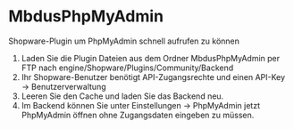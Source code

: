 # MbdusPhpMyAdmin
Shopware-Plugin um PhpMyAdmin schnell aufrufen zu können

1. Laden Sie die Plugin Dateien aus dem Ordner MbdusPhpMyAdmin per FTP nach engine/Shopware/Plugins/Community/Backend  
2. Ihr Shopware-Benutzer benötigt API-Zugangsrechte und einen API-Key -> Benutzerverwaltung
3. Leeren Sie den Cache und laden Sie das Backend neu.
4. Im Backend können Sie unter Einstellungen -> PhpMyAdmin jetzt PhpMyAdmin öffnen ohne Zugangsdaten eingeben zu müssen.
